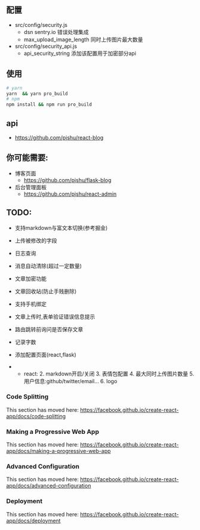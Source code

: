 
## 配置
- src/config/security.js
    - dsn sentry.io 错误处理集成
    - max_upload_image_length 同时上传图片最大数量
- src/config/security_api.js
    - api_security_string 添加该配置用于加密部分api

## 使用
```bash
# yarn
yarn  && yarn pro_build
# npm
npm install && npm run pro_build
```

## api
- https://github.com/pjshu/react-blog 

## 你可能需要:
- 博客页面
    - https://github.com/pjshu/flask-blog
- 后台管理面板
    - https://github.com/pjshu/react-admin


## TODO:
- 支持markdown与富文本切换(参考掘金)
- 上传被修改的字段
- 日志查询
- 消息自动清除(超过一定数量)
- 文章加密功能
- 文章回收站(防止手贱删除)
- 支持手机绑定
- 文章上传时,表单验证错误信息提示
- 路由跳转前询问是否保存文章
- 记录字数


- 添加配置页面(react,flask)
- - react: 
    2. markdown开启/关闭 
    3. 表情包配置 
    4. 最大同时上传图片数量
    5. 用户信息:github/twitter/email...
    6. logo
   

### Code Splitting

This section has moved here: https://facebook.github.io/create-react-app/docs/code-splitting


### Making a Progressive Web App

This section has moved here: https://facebook.github.io/create-react-app/docs/making-a-progressive-web-app

### Advanced Configuration

This section has moved here: https://facebook.github.io/create-react-app/docs/advanced-configuration

### Deployment

This section has moved here: https://facebook.github.io/create-react-app/docs/deployment

